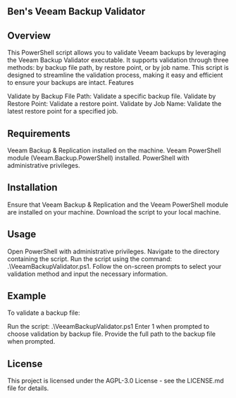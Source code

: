 ## Ben's Veeam Backup Validator

## Overview

This PowerShell script allows you to validate Veeam backups by leveraging the Veeam Backup Validator executable. It supports validation through three methods: by backup file path, by restore point, or by job name. This script is designed to streamline the validation process, making it easy and efficient to ensure your backups are intact.
Features

  Validate by Backup File Path: Validate a specific backup file.
  Validate by Restore Point: Validate a restore point.
  Validate by Job Name: Validate the latest restore point for a specified job.

## Requirements

  Veeam Backup & Replication installed on the machine.
  Veeam PowerShell module (Veeam.Backup.PowerShell) installed.
  PowerShell with administrative privileges.

## Installation

  Ensure that Veeam Backup & Replication and the Veeam PowerShell module are installed on your machine.
  Download the script to your local machine.

## Usage

  Open PowerShell with administrative privileges.
  Navigate to the directory containing the script.
  Run the script using the command: .\VeeamBackupValidator.ps1.
  Follow the on-screen prompts to select your validation method and input the necessary information.

## Example

To validate a backup file:

  Run the script: .\VeeamBackupValidator.ps1
  Enter 1 when prompted to choose validation by backup file.
  Provide the full path to the backup file when prompted.

## License

This project is licensed under the AGPL-3.0 License - see the LICENSE.md file for details.


